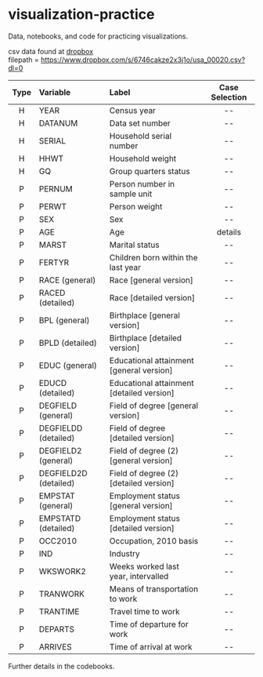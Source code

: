 # visualization-practice
Data, notebooks, and code for practicing visualizations. 


csv data found at [dropbox](https://www.dropbox.com/s/6746cakze2x3j1o/usa_00020.csv?dl=0) <br>
filepath = https://www.dropbox.com/s/6746cakze2x3j1o/usa_00020.csv?dl=0


|Type	|Variable	|Label	|Case Selection|
|:---:|:---|:---|:---:|
|H	|YEAR	|Census year	|--|
|H	|DATANUM	|Data set number	|--|
|H	|SERIAL	|Household serial number	|--|
|H	|HHWT	|Household weight	|--|
|H	|GQ	|Group quarters status	|--|
|P	|PERNUM	|Person number in sample unit	|--|
|P	|PERWT	|Person weight	|--|
|P	|SEX	|Sex	|--|
|P	|AGE	|Age	|details|
|P	|MARST	|Marital status	|--|
|P	|FERTYR	|Children born within the last year	|--|
|P	|RACE (general)	|Race [general version]	|--|
|P	|RACED (detailed)	|Race [detailed version]	|--|
|P	|BPL (general)	|Birthplace [general version]	|--|
|P	|BPLD (detailed)	|Birthplace [detailed version]	|--|
|P	|EDUC (general)	|Educational attainment [general version]	|--|
|P	|EDUCD (detailed)	|Educational attainment [detailed version]	|--|
|P	|DEGFIELD (general)	|Field of degree [general version]	|--|
|P	|DEGFIELDD (detailed)	|Field of degree [detailed version]	|--|
|P	|DEGFIELD2 (general)	|Field of degree (2) [general version]	|--|
|P	|DEGFIELD2D (detailed)	|Field of degree (2) [detailed version]	|--|
|P	|EMPSTAT (general)	|Employment status [general version]	|--|
|P	|EMPSTATD (detailed)	|Employment status [detailed version]	|--|
|P	|OCC2010	|Occupation, 2010 basis	|--|
|P	|IND	|Industry	|--|
|P	|WKSWORK2	|Weeks worked last year, intervalled	|--|
|P	|TRANWORK	|Means of transportation to work	|--|
|P	|TRANTIME	|Travel time to work	|--|
|P	|DEPARTS	|Time of departure for work |--|
|P	|ARRIVES	|Time of arrival at work	|--|

Further details in the codebooks.

